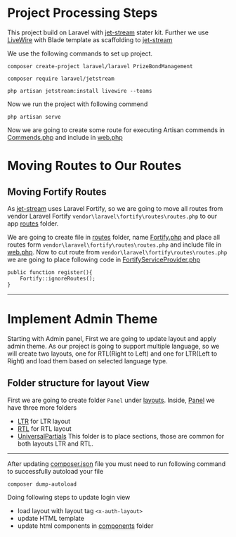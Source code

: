 # Project Processing Steps

This project build on Laravel with [jet-stream](https://jetstream.laravel.com/) stater kit. 
Further we use [LiveWire](https://laravel-livewire.com) with Blade template as scaffolding to [jet-stream](https://jetstream.laravel.com/)

We use the following commands to set up project.

```
composer create-project laravel/laravel PrizeBondManagement

composer require laravel/jetstream

php artisan jetstream:install livewire --teams
```

Now we run the project with following commend
```
php artisan serve
```

Now we are going to create some route for executing Artisan commends in [Commends.php](routes%2FCommends.php)
and include in [web.php](routes%2Fweb.php)

# Moving Routes to Our Routes
## Moving Fortify Routes
As [jet-stream](https://jetstream.laravel.com/) uses Laravel Fortify, so we are going to move all routes 
from vendor Laravel Fortify  `vendor\laravel\fortify\routes\routes.php` to our app [routes](routes) folder. 

We are going to create file in [routes](routes) folder,  name [Fortify.php](routes%2FFortify.php)
and place all routes form `vendor\laravel\fortify\routes\routes.php` and include file in 
[web.php](routes%2Fweb.php). Now to cut route from `vendor\laravel\fortify\routes\routes.php` we are going to place following code 
in [FortifyServiceProvider.php](app%2FProviders%2FFortifyServiceProvider.php)

```
public function register(){
    Fortify::ignoreRoutes();
}
```


---

# Implement Admin Theme
Starting with Admin panel, First we are going to update layout and apply admin theme. As our project is going to support
multiple language, so we will create two layouts, one for RTL(Right to Left) and one for LTR(Left to Right) and load them 
based on selected language type.

## Folder structure for layout View
First we are going to create folder `Panel` under [layouts](resources%2Fviews%2Flayouts).
Inside, [Panel](resources%2Fviews%2Flayouts%2FPanel) we have three more folders
+ [LTR](resources%2Fviews%2Flayouts%2FPanel%2FLTR) for LTR layout
+ [RTL](resources%2Fviews%2Flayouts%2FPanel%2FRTL) for RTL layout
+ [UniversalPartials](resources%2Fviews%2Flayouts%2FPanel%2FUniversalPartials) This folder is to place sections, those are common for both layouts LTR and RTL.


---



After updating [composer.json](composer.json) file you must need to run following command to successfully autoload your file
```
composer dump-autoload
```



Doing following steps to update login view
* load layout with layout tag `<x-auth-layout>`
* update HTML template
* update html components in [components](resources%2Fviews%2Fcomponents) folder
